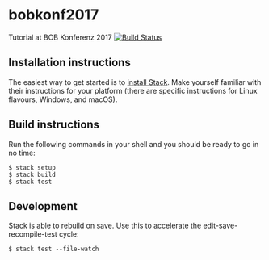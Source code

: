 # bobkonf2017

Tutorial at BOB Konferenz 2017 [![Build Status](https://travis-ci.org/larsrh/bobkonf2017.svg?branch=master)](https://travis-ci.org/larsrh/bobkonf2017)

## Installation instructions

The easiest way to get started is to [install Stack](https://docs.haskellstack.org/en/stable/install_and_upgrade/).
Make yourself familiar with their instructions for your platform (there are specific instructions for Linux flavours, Windows, and macOS).

## Build instructions

Run the following commands in your shell and you should be ready to go in no time:

```
$ stack setup
$ stack build
$ stack test
```

## Development

Stack is able to rebuild on save.
Use this to accelerate the edit-save-recompile-test cycle:

```
$ stack test --file-watch
```
